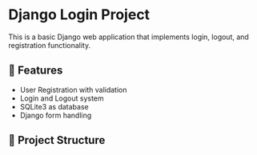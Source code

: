 # Django Login Project

This is a basic Django web application that implements login, logout, and registration functionality.

## 🔧 Features

- User Registration with validation
- Login and Logout system
- SQLite3 as database
- Django form handling
## 📁 Project Structure

